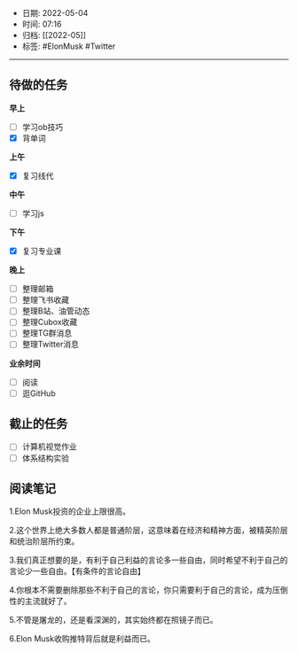 - 日期: 2022-05-04
- 时间: 07:16
- 归档: [[2022-05]]
- 标签: #ElonMusk #Twitter 
---

## 待做的任务

**早上**

- [ ] 学习ob技巧
- [x] 背单词

**上午**

- [x] 复习线代

**中午**

- [ ] 学习js

**下午**

- [x] 复习专业课

**晚上**

- [ ] 整理邮箱
- [ ] 整理飞书收藏
- [ ] 整理B站、油管动态
- [ ] 整理Cubox收藏
- [ ] 整理TG群消息
- [ ] 整理Twitter消息

**业余时间**

- [ ] 阅读 
- [ ] 逛GitHub

## 截止的任务

- [ ] 计算机视觉作业
- [ ] 体系结构实验

## 阅读笔记

1.Elon Musk投资的企业上限很高。

2.这个世界上绝大多数人都是普通阶层，这意味着在经济和精神方面，被精英阶层和统治阶层所约束。

3.我们真正想要的是，有利于自己利益的言论多一些自由，同时希望不利于自己的言论少一些自由。【有条件的言论自由】

4.你根本不需要删除那些不利于自己的言论，你只需要利于自己的言论，成为压倒性的主流就好了。

5.不管是屠龙的，还是看深渊的，其实始终都在照镜子而已。

6.Elon Musk收购推特背后就是利益而已。



